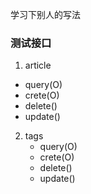 学习下别人的写法

### 测试接口

1. article
  * query(O)
  * crete(O)
  * delete()
  * update()

2. tags
    * query(O)
    * crete(O)
    * delete()
    * update()